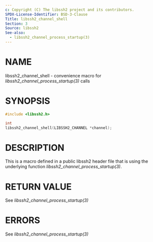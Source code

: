 ```yaml
---
c: Copyright (C) The libssh2 project and its contributors.
SPDX-License-Identifier: BSD-3-Clause
Title: libssh2_channel_shell
Section: 3
Source: libssh2
See-also:
  - libssh2_channel_process_startup(3)
---
```


# NAME

libssh2_channel_shell - convenience macro for *libssh2_channel_process_startup(3)* calls

# SYNOPSIS

~~~c
#include <libssh2.h>

int
libssh2_channel_shell(LIBSSH2_CHANNEL *channel);
~~~

# DESCRIPTION

This is a macro defined in a public libssh2 header file that is using the
underlying function *libssh2_channel_process_startup(3)*.

# RETURN VALUE

See *libssh2_channel_process_startup(3)*

# ERRORS

See *libssh2_channel_process_startup(3)*
